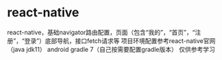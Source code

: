 # react-native
react-native，基础navigator路由配置，页面（包含“我的”，“首页”，“注册”，“登录”）底部导航，接口fetch请求等
项目环境配置参考react-native官网（java jdk11）
android gradle 7（自己按需要配置gradle版本）
仅供参考学习
